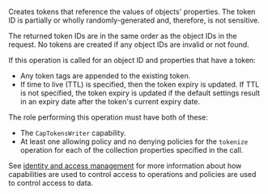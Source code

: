 Creates tokens that reference the values of objects' properties. The token ID is partially or wholly randomly-generated and, therefore, is not sensitive.

The returned token IDs are in the same order as the object IDs in the request. No tokens are created if any object IDs are invalid or not found.

If this operation is called for an object ID and properties that have a token:
- Any token tags are appended to the existing token.
- If time to live (TTL) is specified, then the token expiry is updated. If TTL is not specified, the token expiry is updated if the default settings result in an expiry date after the token's current expiry date.

The role performing this operation must have both of these:
- The `CapTokensWriter` capability.
- At least one allowing policy and no denying policies for the `tokenize` operation for each of the collection properties specified in the call.

See [identity and access management](/data-security/identity-and-access-management) for more information about how capabilities are used to control access to operations and policies are used to control access to data.
